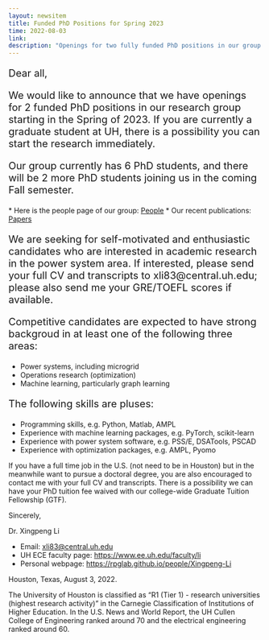 ```yaml
---
layout: newsitem
title: Funded PhD Positions for Spring 2023
time: 2022-08-03
link: 
description: "Openings for two fully funded PhD positions in our group for Spring 2023: #PowerSystems #Microgrids #Optimization #MachineLearning #GraphLearning #GNN."
---
```


<div class="smallhead" style="font-size:20px;">
<!--      <p style="color:black; font-size:20px;"> -->
      <p>
Dear all,
      </p>
</div>

<div class="smallhead" style="font-size:20px;">
      <p>
We would like to announce that we have openings for 2 funded PhD positions in our research group starting in the Spring of 2023. If you are currently a graduate student at UH, there is a possibility you can start the research immediately. 
      </p>
</div>

<div class="smallhead" style="font-size:20px;">
      <p>
Our group currently has 6 PhD students, and there will be 2 more PhD students joining us in the coming Fall semester.
      </p>
</div>
* Here is the people page of our group: <a href="/people" class="" target="_blank">People</a>
* Our recent publications: <a href="/papers" class="" target="_blank">Papers</a>


<div class="smallhead" style="font-size:20px;">
      <p>
We are seeking for self-motivated and enthusiastic candidates who are interested in academic research in the power system area. If interested, please send your full CV and transcripts to xli83@central.uh.edu; please also send me your GRE/TOEFL scores if available.
      </p>
</div>

<div class="smallhead" style="font-size:20px;">
      <p>
Competitive candidates are expected to have strong backgroud in at least one of the following three areas: 
      </p>
</div>

* Power systems, including microgrid
* Operations research (optimization)
* Machine learning, particularly graph learning

<div class="smallhead" style="font-size:20px;">
      <p>
The following skills are pluses:
      </p>
</div>

* Programming skills, e.g. Python, Matlab, AMPL
* Experience with machine learning packages, e.g. PyTorch, scikit-learn
* Experience with power system software, e.g. PSS/E, DSATools, PSCAD
* Experience with optimization packages, e.g. AMPL, Pyomo

If you have a full time job in the U.S. (not need to be in Houston) but in the meanwhile want to pursue a doctoral degree, you are also encouraged to contact me with your full CV and transcripts. There is a possibility we can have your PhD tuition fee waived with our college-wide Graduate Tuition Fellowship (GTF).

Sincerely,

Dr. Xingpeng Li
* Email: xli83@central.uh.edu
* UH ECE faculty page: <a href="https://www.ee.uh.edu/faculty/li" class="" target="_blank">https://www.ee.uh.edu/faculty/li
* Personal webpage: <a href="/people/Xingpeng-Li" class="" target="_blank">https://rpglab.github.io/people/Xingpeng-Li

Houston, Texas, August 3, 2022.

The University of Houston is classified as “R1 (Tier 1) - research universities (highest research activity)” in the Carnegie Classification of Institutions of Higher Education. In the U.S. News and World Report, the UH Cullen College of Engineering ranked around 70 and the electrical engineering ranked around 60. 
